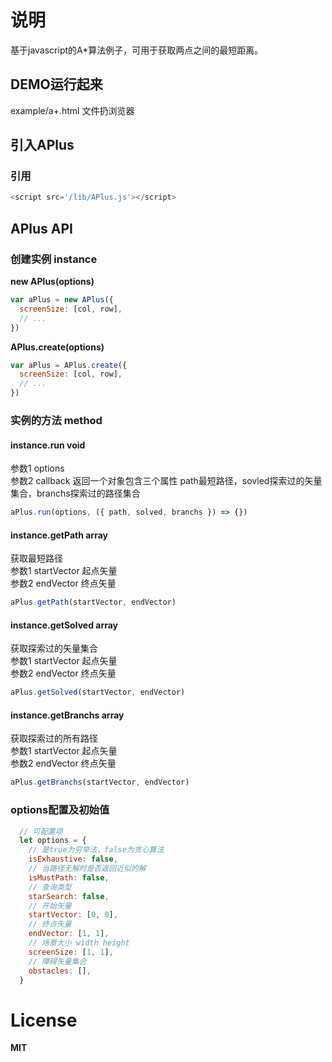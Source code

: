 # 说明

基于javascript的A*算法例子，可用于获取两点之间的最短距离。<br/>

## DEMO运行起来
example/a+.html 文件扔浏览器<br/>

## 引入APlus

### 引用
```javascript
<script src='/lib/APlus.js'></script>
```

## APlus API

### 创建实例 instance
__new APlus(options)__
```javascript
var aPlus = new APlus({
  screenSize: [col, row],
  // ...
})
```
__APlus.create(options)__
```javascript
var aPlus = APlus.create({
  screenSize: [col, row],
  // ...
})
```  

### 实例的方法 method  

#### instance.run void
参数1 options<br/>
参数2 callback 返回一个对象包含三个属性 path最短路径，sovled探索过的矢量集合，branchs探索过的路径集合
```javascript
aPlus.run(options, ({ path, solved, branchs }) => {})
```  

#### instance.getPath array
获取最短路径<br/>
参数1 startVector 起点矢量<br/>
参数2 endVector 终点矢量
```javascript
aPlus.getPath(startVector, endVector)
```  

#### instance.getSolved array
获取探索过的矢量集合<br/>
参数1 startVector 起点矢量<br/>
参数2 endVector 终点矢量
```javascript
aPlus.getSolved(startVector, endVector)
```  

#### instance.getBranchs array
获取探索过的所有路径<br/>
参数1 startVector 起点矢量<br/>
参数2 endVector 终点矢量
```javascript
aPlus.getBranchs(startVector, endVector)
```  

### options配置及初始值
```javascript
  // 可配置项
  let options = {
    // 是true为穷举法，false为贪心算法
    isExhaustive: false,
    // 当路径无解时是否返回近似的解
    isMustPath: false,
    // 查询类型
    starSearch: false,
    // 开始矢量
    startVector: [0, 0],
    // 终点矢量
    endVector: [1, 1],
    // 场景大小 width height
    screenSize: [1, 1],
    // 障碍矢量集合
    obstacles: [],
  }
```  

# License
__MIT__
